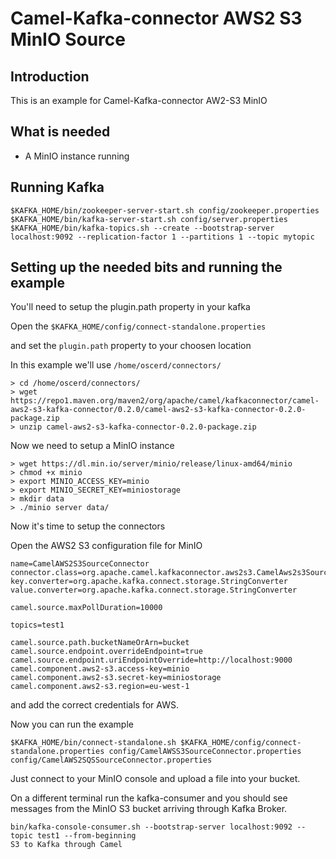 # Camel-Kafka-connector AWS2 S3 MinIO Source

## Introduction

This is an example for Camel-Kafka-connector AW2-S3 MinIO

## What is needed

- A MinIO instance running

## Running Kafka

```
$KAFKA_HOME/bin/zookeeper-server-start.sh config/zookeeper.properties
$KAFKA_HOME/bin/kafka-server-start.sh config/server.properties
$KAFKA_HOME/bin/kafka-topics.sh --create --bootstrap-server localhost:9092 --replication-factor 1 --partitions 1 --topic mytopic
```

## Setting up the needed bits and running the example

You'll need to setup the plugin.path property in your kafka

Open the `$KAFKA_HOME/config/connect-standalone.properties`

and set the `plugin.path` property to your choosen location

In this example we'll use `/home/oscerd/connectors/`

```
> cd /home/oscerd/connectors/
> wget https://repo1.maven.org/maven2/org/apache/camel/kafkaconnector/camel-aws2-s3-kafka-connector/0.2.0/camel-aws2-s3-kafka-connector-0.2.0-package.zip
> unzip camel-aws2-s3-kafka-connector-0.2.0-package.zip
```

Now we need to setup a MinIO instance

```
> wget https://dl.min.io/server/minio/release/linux-amd64/minio
> chmod +x minio
> export MINIO_ACCESS_KEY=minio
> export MINIO_SECRET_KEY=miniostorage
> mkdir data
> ./minio server data/
```

Now it's time to setup the connectors

Open the AWS2 S3 configuration file for MinIO

```
name=CamelAWS2S3SourceConnector
connector.class=org.apache.camel.kafkaconnector.aws2s3.CamelAws2s3SourceConnector
key.converter=org.apache.kafka.connect.storage.StringConverter
value.converter=org.apache.kafka.connect.storage.StringConverter

camel.source.maxPollDuration=10000

topics=test1

camel.source.path.bucketNameOrArn=bucket
camel.source.endpoint.overrideEndpoint=true
camel.source.endpoint.uriEndpointOverride=http://localhost:9000
camel.component.aws2-s3.access-key=minio
camel.component.aws2-s3.secret-key=miniostorage
camel.component.aws2-s3.region=eu-west-1
```

and add the correct credentials for AWS.

Now you can run the example

```
$KAFKA_HOME/bin/connect-standalone.sh $KAFKA_HOME/config/connect-standalone.properties config/CamelAWSS3SourceConnector.properties config/CamelAWS2SQSSourceConnector.properties
```

Just connect to your MinIO console and upload a file into your bucket.

On a different terminal run the kafka-consumer and you should see messages from the MinIO S3 bucket arriving through Kafka Broker.

```
bin/kafka-console-consumer.sh --bootstrap-server localhost:9092 --topic test1 --from-beginning
S3 to Kafka through Camel
```

